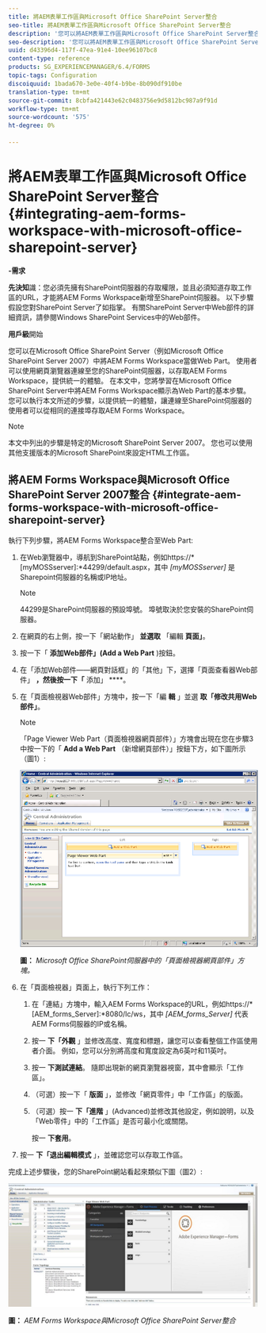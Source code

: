 ```yaml
---
title: 將AEM表單工作區與Microsoft Office SharePoint Server整合
seo-title: 將AEM表單工作區與Microsoft Office SharePoint Server整合
description: '您可以將AEM表單工作區與Microsoft Office SharePoint Server整合。 '
seo-description: '您可以將AEM表單工作區與Microsoft Office SharePoint Server整合。 '
uuid: d43396d4-117f-47ea-91e4-10ee96107bc8
content-type: reference
products: SG_EXPERIENCEMANAGER/6.4/FORMS
topic-tags: Configuration
discoiquuid: 1bada670-3e0e-40f4-b9be-8b090df910be
translation-type: tm+mt
source-git-commit: 8cbfa421443e62c0483756e9d5812bc987a9f91d
workflow-type: tm+mt
source-wordcount: '575'
ht-degree: 0%

---
```



# 將AEM表單工作區與Microsoft Office SharePoint Server整合 {#integrating-aem-forms-workspace-with-microsoft-office-sharepoint-server}

**-需求**

**先決知**&#x200B;識：您必須先擁有SharePoint伺服器的存取權限，並且必須知道存取工作區的URL，才能將AEM Forms Workspace新增至SharePoint伺服器。 以下步驟假設您對SharePoint Server了如指掌。 有關SharePoint Server中Web部件的詳細資訊，請參閱Windows SharePoint Services中的Web部件。

**用戶級**&#x200B;開始

您可以在Microsoft Office SharePoint Server（例如Microsoft Office SharePoint Server 2007）中將AEM Forms Workspace當做Web Part。 使用者可以使用網頁瀏覽器連線至您的SharePoint伺服器，以存取AEM Forms Workspace，提供統一的體驗。 在本文中，您將學習在Microsoft Office SharePoint Server中將AEM Forms Workspace顯示為Web Part的基本步驟。 您可以執行本文所述的步驟，以提供統一的體驗，讓連線至SharePoint伺服器的使用者可以從相同的連接埠存取AEM Forms Workspace。

>[!NOTE]
>
>本文中列出的步驟是特定的Microsoft SharePoint Server 2007。 您也可以使用其他支援版本的Microsoft SharePoint來設定HTML工作區。

## 將AEM Forms Workspace與Microsoft Office SharePoint Server 2007整合 {#integrate-aem-forms-workspace-with-microsoft-office-sharepoint-server}

執行下列步驟，將AEM Forms Workspace整合至Web Part:

1. 在Web瀏覽器中，導航到SharePoint站點，例如https://*[myMOSSserver]:*44299/default.aspx，其中 *[myMOSSserver]* 是Sharepoint伺服器的名稱或IP地址。

   >[!NOTE]
   >
   >44299是SharePoint伺服器的預設埠號。 埠號取決於您安裝的SharePoint伺服器。

1. 在網頁的右上側，按一下「網站動作」 **並選取** 「編輯 **頁面」**。
1. 按一下「 **添加Web部件」(Add a Web Part** )按鈕。
1. 在「添加Web部件——網頁對話框」的「其他」下，選擇「頁面查看器Web部件」 **，然後按一下「** 添加」 ****。
1. 在「頁面檢視器Web部件」方塊中，按一下「編 **輯** 」並選 **取「修改共用Web部件」**。

   >[!NOTE]
   >
   >「Page Viewer Web Part（頁面檢視器網頁部件）」方塊會出現在您在步驟3中按一下的「 **Add a Web Part** （新增網頁部件）」按鈕下方，如下圖所示（圖1）:

   ![Microsoft Office SharePoint伺服器中的「頁面檢視器網頁部件」方塊。](assets/page-viewer-web-part-box-in-microsoft-office-sharepoint-server.png)

   **圖：** *Microsoft Office SharePoint伺服器中的「頁面檢視器網頁部件」方塊。*

1. 在「頁面檢視器」頁面上，執行下列工作：

   1. 在「連結」方塊中，輸入AEM Forms Workspace的URL，例如https://*[AEM_forms_Server]:*8080/lc/ws，其中 *[AEM_forms_Server]* 代表AEM Forms伺服器的IP或名稱。
   1. 按一 **下「外觀** 」並修改高度、寬度和標題，讓您可以查看整個工作區使用者介面。 例如，您可以分別將高度和寬度設定為6英吋和11英吋。
   1. 按一 **下測試連結**。 隨即出現新的網頁瀏覽器視窗，其中會顯示「工作區」。
   1. （可選）按一下「 **版面** 」，並修改「網頁零件」中「工作區」的版面。
   1. （可選）按一 **下「進階** 」(Advanced)並修改其他設定，例如說明，以及「Web零件」中的「工作區」是否可最小化或關閉。

      按一 **下套用**。

1. 按一 **下「退出編輯模式** 」，並確認您可以存取工作區。

完成上述步驟後，您的SharePoint網站看起來類似下圖（圖2）:

![AEM Forms Workspace與Microsoft Office SharePoint Server整合](assets/aem-forms-workspace.jpg)

**圖：** *AEM Forms Workspace與Microsoft Office SharePoint Server整合*

